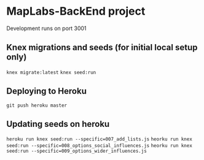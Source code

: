 # MapLabs-BackEnd project

Development runs on port 3001

## Knex migrations and seeds (for initial local setup only)
`knex migrate:latest`
`knex seed:run`


## Deploying to Heroku

`git push heroku master`

## Updating seeds on heroku
`heroku run knex seed:run --specific=007_add_lists.js`
`heorku run knex seed:run --specific=008_options_social_influences.js`
`heorku run knex seed:run --specific=009_options_wider_influences.js`
